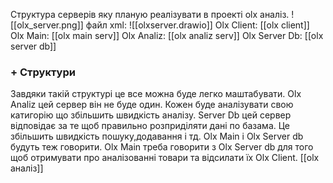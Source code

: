 Структура серверів яку планую реалізувати в проекті olx аналіз.
![[olx_server.png]]
файл xml:
![[olxserver.drawio]]
Olx Client: [[olx client]]
Olx Main: [[olx main serv]]
Olx Analiz: [[olx analiz serv]]
Olx Server Db: [[olx server db]]
### + Структури
Завдяки такій структурі це все можна буде легко маштабувати.
Olx Analiz цей сервер він не буде один. Кожен буде аналізувати свою катигорію що збільшить швидкість аналізу.
Server Db цей сервер відповідає за те щоб правильно розприділяти дані по базама. Це збільшить швидкість пошуку,додавання і тд.
Olx Main і Olx Server db будуть теж говорити. 
Olx Main треба говорити з Olx Server db для того щоб отримувати про аналізованні товари та відсилати їх Olx Client.
[[olx аналіз]]